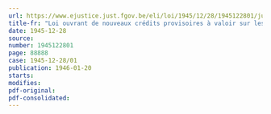 ```yaml
---
url: https://www.ejustice.just.fgov.be/eli/loi/1945/12/28/1945122801/justel
title-fr: "Loi ouvrant de nouveaux crédits provisoires à valoir sur les budgets à établir pour l'exercice 1945"
date: 1945-12-28
source:
number: 1945122801
page: 88888
case: 1945-12-28/01
publication: 1946-01-20
starts:
modifies:
pdf-original:
pdf-consolidated:
---
```


